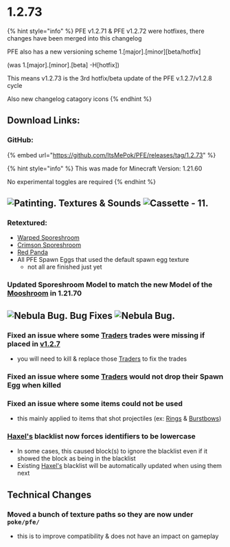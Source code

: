 # 1.2.73

{% hint style="info" %}
PFE v1.2.71 & PFE v1.2.72 were hotfixes, there changes have been merged into this changelog

PFE also has a new versioning scheme 1.\[major].\[minor]\[beta/hotfix]&#x20;

(was 1.\[major].\[minor].\[beta] -H\[hotfix])

This means v1.2.73 is the 3rd hotfix/beta update of the PFE v.1.2.7/v1.2.8 cycle



Also new changelog catagory icons
{% endhint %}



## Download Links:

### GitHub:

{% embed url="https://github.com/ItsMePok/PFE/releases/tag/1.2.73" %}

{% hint style="info" %}
This was made for Minecraft Version: 1.21.60

No experimental toggles are required
{% endhint %}



## <img src="https://minecraft.wiki/images/thumb/Painting_JE2_BE2.png/150px-Painting_JE2_BE2.png?45334" alt="Patinting." data-size="line"> **Textures & Sounds**﻿﻿ <picture><source srcset="https://github.com/user-attachments/assets/34b07696-af86-4a48-bf19-a97ab0dc4516" media="(prefers-color-scheme: dark)"><img src="https://github.com/user-attachments/assets/2899fc15-710e-4530-a3f3-17b87699a2a6" alt="Cassette - 11." data-size="line"></picture>

### Retextured:

* [Warped Sporeshroom](../../mobs/passive-mobs/warped-sporeshroom.md)
* [Crimson Sporeshroom](../../mobs/passive-mobs/crimson-sporeshroom.md)
* [Red Panda](../../mobs/neutral-mobs/red-panda.md)
* All PFE Spawn Eggs that used the default spawn egg texture
  * not all are finished just yet

### Updated Sporeshroom Model to match the new Model of the [Mooshroom](https://minecraft.wiki/w/Mooshroom) in 1.21.70



## <img src="https://github.com/user-attachments/assets/67865697-1f10-48c2-a6fa-f8f0709bea94" alt="Nebula Bug." data-size="line"> **Bug Fixes**  <img src="https://github.com/user-attachments/assets/67865697-1f10-48c2-a6fa-f8f0709bea94" alt="Nebula Bug." data-size="line">

### Fixed an issue where some [Traders](../../mobs/traders/) trades were missing if placed in [v1.2.7](../full-releases/v1.2.7.md)

* you will need to kill & replace those [Traders](../../mobs/traders/) to fix the trades

### Fixed an issue where some [Traders](../../mobs/traders/) would not drop their Spawn Egg when killed

### Fixed an issue where some items could not be used

* this mainly applied to items that shot projectiles (ex: [Rings](../../tools/rings/) & [Burstbows](../../weapons/burstbows/))

### [Haxel's](../../tools/haxel/) blacklist now forces identifiers to be lowercase

* In some cases, this caused block(s) to ignore the blacklist even if it showed the block as being in the blacklist
* Existing [Haxel's](../../tools/haxel/) blacklist will be automatically updated when using them next



## **Technical Changes**

### Moved a bunch of texture paths so they are now under `poke/pfe/`

* this is to improve compatibility & does not have an impact on gameplay

